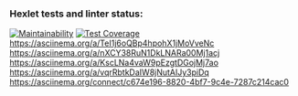 ### Hexlet tests and linter status:


[![Maintainability](https://api.codeclimate.com/v1/badges/a99a88d28ad37a79dbf6/maintainability)](https://codeclimate.com/github/codeclimate/codeclimate/maintainability)
[![Test Coverage](https://api.codeclimate.com/v1/badges/a99a88d28ad37a79dbf6/test_coverage)](https://codeclimate.com/github/codeclimate/codeclimate/test_coverage)
https://asciinema.org/a/TeI1j6oQBp4hpohX1jMoVveNc
https://asciinema.org/a/nXCY38RuN1DkLNARa00Mj1acj
https://asciinema.org/a/KscLNa4vaW9pEzgtDGojMj7ao
https://asciinema.org/a/vqrRbtkDaIW8jNutAIJy3piDq
https://asciinema.org/connect/c674e196-8820-4bf7-9c4e-7287c214cac0